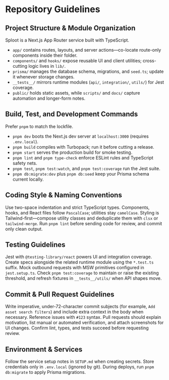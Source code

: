 # Repository Guidelines

## Project Structure & Module Organization
Sploot is a Next.js App Router service built with TypeScript.
- `app/` contains routes, layouts, and server actions—co-locate route-only components inside their folder.
- `components/` and `hooks/` expose reusable UI and client utilities; cross-cutting logic lives in `lib/`.
- `prisma/` manages the database schema, migrations, and `seed.ts`; update it whenever storage changes.
- `__tests__/` mirrors runtime modules (`api/`, `integration/`, `utils/`) for Jest coverage.
- `public/` holds static assets, while `scripts/` and `docs/` capture automation and longer-form notes.

## Build, Test, and Development Commands
Prefer `pnpm` to match the lockfile.
- `pnpm dev` boots the Next.js dev server at `localhost:3000` (requires `.env.local`).
- `pnpm build` compiles with Turbopack; run it before cutting a release.
- `pnpm start` serves the production build for smoke testing.
- `pnpm lint` and `pnpm type-check` enforce ESLint rules and TypeScript safety nets.
- `pnpm test`, `pnpm test:watch`, and `pnpm test:coverage` run the Jest suite.
- `pnpm db:migrate:dev` plus `pnpm db:seed` keep your Prisma schema current locally.

## Coding Style & Naming Conventions
Use two-space indentation and strict TypeScript types. Components, hooks, and React files follow `PascalCase`; utilities stay `camelCase`. Styling is Tailwind-first—compose utility classes and deduplicate them with `clsx` or `tailwind-merge`. Run `pnpm lint` before sending code for review, and commit only clean output.

## Testing Guidelines
Jest with `@testing-library/react` powers UI and integration coverage. Create specs alongside the related runtime module using the `*.test.ts` suffix. Mock outbound requests with MSW primitives configured in `jest.setup.ts`. Check `pnpm test:coverage` to maintain or raise the existing threshold, and refresh fixtures in `__tests__/utils/` when API shapes move.

## Commit & Pull Request Guidelines
Write imperative, under-72-character commit subjects (for example, `Add asset search filters`) and include extra context in the body when necessary. Reference issues with `#123` syntax. Pull requests should explain motivation, list manual or automated verification, and attach screenshots for UI changes. Confirm lint, types, and tests succeed before requesting review.

## Environment & Services
Follow the service setup notes in `SETUP.md` when creating secrets. Store credentials only in `.env.local` (ignored by git). During deploys, run `pnpm db:migrate` to apply Prisma migrations.
